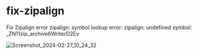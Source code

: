 # fix-zipalign
Fix Zipalign error zipalign: symbol lookup error: zipalign: undefined symbol: _ZN11zip_archive6WriterD2Ev

![Screenshot_2024-02-27_10_24_32](https://github.com/K1M4K-ID/fix-zipalign/assets/46388169/03e456f1-1cbe-4ad1-a84b-47ed0c8159e6)


